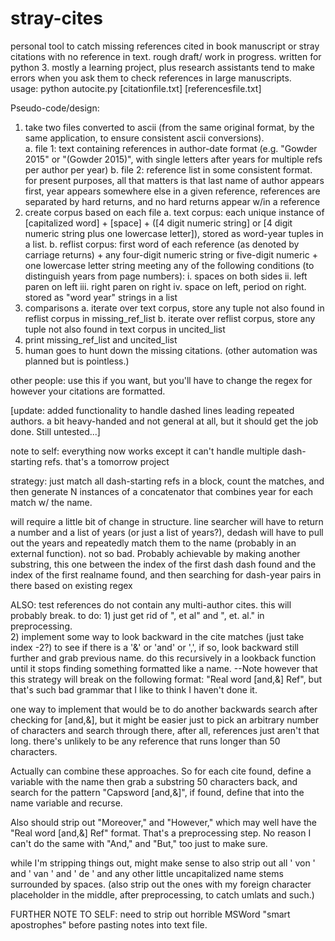 # stray-cites
personal tool to catch missing references cited in book manuscript or stray citations with no reference in text.
rough draft/ work in progress.  written for python 3.  mostly a learning project, plus research 
assistants tend to make errors when you ask them to check references in large manuscripts.  
usage: python autocite.py [citationfile.txt] [referencesfile.txt]

Pseudo-code/design: 

1.  take two files converted to ascii (from the same original format, by the same application, to ensure consistent ascii conversions).  
  a.  file 1: text containing references in author-date format (e.g. "Gowder 2015" or "(Gowder 2015)", 
  with single letters after years for multiple refs per author per year)
  b.  file 2: reference list in some consistent format.  for present purposes, all that matters is that 
  last name of author appears first, year appears somewhere else in a given reference, references are separated 
  by hard returns, and no hard returns appear w/in a reference 
2.  create corpus based on each file 
  a.  text corpus: each unique instance of [capitalized word] + [space] + ([4 digit numeric string] or 
  [4 digit numeric string plus one lowercase letter]), stored as word-year tuples in a list. 
  b.  reflist corpus: first word of each reference (as denoted by carriage returns) + any four-digit numeric 
  string or five-digit numeric + one lowercase letter string meeting any of the following conditions 
  (to distinguish years from page numbers): 
    i. spaces on both sides
    ii. left paren on left
    iii. right paren on right
    iv. space on left, period on right.
  stored as "word year" strings  in a list
3.  comparisons
  a.  iterate over text corpus, store any tuple not also found in reflist corpus in missing_ref_list
  b.  iterate over reflist corpus, store any tuple not also found in text corpus in uncited_list 
4.  print missing_ref_list and uncited_list 
5.  human goes to hunt down the missing citations.  (other automation was planned but is pointless.)

other people: use this if you want, but you'll have to change the regex for however your citations are formatted.

[update: added functionality to handle dashed lines leading repeated authors.  a bit heavy-handed and not general at all, but it should get the job done.  Still untested...]


note to self: everything now works except it can't handle multiple dash-starting refs.  that's a tomorrow project

strategy: just match all dash-starting refs in a block, count the matches, and then generate N 
instances of a concatenator that combines year for each match w/ the name.  

will require a little bit of change in structure.  line searcher will have to return a number 
and a list of years (or just a list of years?), dedash will have to pull out the years and 
repeatedly match them to the name (probably in an external function).  not so bad. 
Probably achievable by making another substring, this one between the index of the first 
dash dash found and the index of the first realname found, and then searching for dash-year 
pairs in there based on existing regex

ALSO: test references do not contain any multi-author cites.  this will probably break. 
to do: 1) just get rid of ", et al" and ", et. al." in preprocessing.  
2) implement some way to look backward in the cite matches (just take index -2?) to see 
if there is a '&' or 'and' or ',', if so, look backward still further and grab previous name.
do this recursively in a lookback function until it stops finding something formatted like a name.
--Note however that this strategy will break on the following format: "Real word [and,&] Ref", 
but that's such bad grammar that I like to think I haven't done it.  

one way to implement that would be to do another backwards search after checking for [and,&], 
but it might be easier just to pick an arbitrary number of characters and search through there, 
after all, references just aren't that long.  there's unlikely to be any reference that runs 
longer than 50 characters. 

Actually can combine these approaches.  So for each cite found, define a variable with the 
name then grab a substring 50 characters back, and search for the pattern "Capsword [and,&]", 
if found, define that into the name variable and recurse. 

Also should strip out "Moreover," and "However," which may well have the "Real word [and,&] Ref" 
format.  That's a preprocessing step.  No reason I can't do the same with "And," and "But," too 
just to make sure. 

while I'm stripping things out, might make sense to also strip out all ' von ' and ' van ' and ' de ' and any other little uncapitalized name stems surrounded by spaces.  (also strip out the ones with my foreign character placeholder in the middle, after preprocessing, to catch umlats and such.)

FURTHER NOTE TO SELF: 
need to strip out horrible MSWord "smart apostrophes" before pasting notes into text file. 